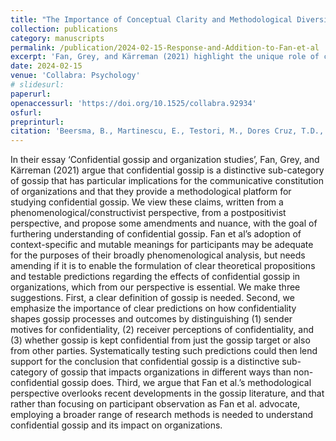 ```yaml
---
title: "The Importance of Conceptual Clarity and Methodological Diversity for Studying Confidential Gossip – a Response and Addition to Fan et al. (2021)"
collection: publications
category: manuscripts
permalink: /publication/2024-02-15-Response-and-Addition-to-Fan-et-al
excerpt: 'Fan, Grey, and Kärreman (2021) highlight the unique role of confidential gossip in organizations, but we propose three amendments: define gossip clearly, predict how confidentiality influences gossip dynamics, and employ diverse research methods to better understand its impact.'
date: 2024-02-15
venue: 'Collabra: Psychology'
# slidesurl:  
paperurl: 
openaccessurl: 'https://doi.org/10.1525/collabra.92934'
osfurl: 
preprinturl: 
citation: 'Beersma, B., Martinescu, E., Testori, M., Dores Cruz, T.D., & Nieper, A. (2024). The Importance of Conceptual Clarity and Methodological Diversity for Studying Confidential Gossip – a Response and Addition to Fan et al. (2021). <i>Collabra: Psychology, 10</i>(1). https://doi.org/10.1525/collabra.92934'
---
```


In their essay ‘Confidential gossip and organization studies’, Fan, Grey, and Kärreman (2021) argue that confidential gossip is a distinctive sub-category of gossip that has particular implications for the communicative constitution of organizations and that they provide a methodological platform for studying confidential gossip. We view these claims, written from a phenomenological/constructivist perspective, from a postpositivist perspective, and propose some amendments and nuance, with the goal of furthering understanding of confidential gossip. Fan et al’s adoption of context-specific and mutable meanings for participants may be adequate for the purposes of their broadly phenomenological analysis, but needs amending if it is to enable the formulation of clear theoretical propositions and testable predictions regarding the effects of confidential gossip in organizations, which from our perspective is essential. We make three suggestions. First, a clear definition of gossip is needed. Second, we emphasize the importance of clear predictions on how confidentiality shapes gossip processes and outcomes by distinguishing (1) sender motives for confidentiality, (2) receiver perceptions of confidentiality, and (3) whether gossip is kept confidential from just the gossip target or also from other parties. Systematically testing such predictions could then lend support for the conclusion that confidential gossip is a distinctive sub-category of gossip that impacts organizations in different ways than non-confidential gossip does. Third, we argue that Fan et al.’s methodological perspective overlooks recent developments in the gossip literature, and that rather than focusing on participant observation as Fan et al. advocate, employing a broader range of research methods is needed to understand confidential gossip and its impact on organizations.
